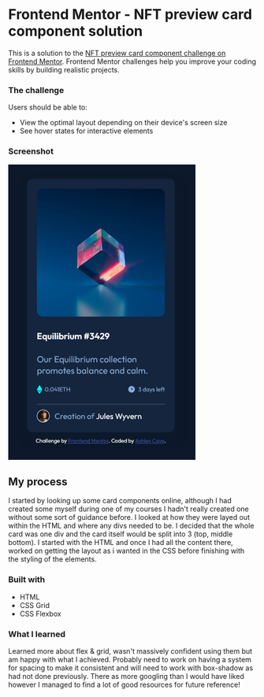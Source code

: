 # Frontend Mentor - NFT preview card component solution

This is a solution to the [NFT preview card component challenge on Frontend Mentor](https://www.frontendmentor.io/challenges/nft-preview-card-component-SbdUL_w0U). Frontend Mentor challenges help you improve your coding skills by building realistic projects. 

### The challenge

Users should be able to:

- View the optimal layout depending on their device's screen size
- See hover states for interactive elements

### Screenshot

![](/images/screenshot.png)

## My process
I started by looking up some card components online, although I had created some myself during one of my courses I hadn't really created one without some sort of guidance before. I looked at how they were layed out within the HTML and where any divs needed to be. I decided that the whole card was one div and the card itself would be split into 3 (top, middle bottom). I started with the HTML and once I had all the content there, worked on getting the layout as i wanted in the CSS before finishing with the styling of the elements.


### Built with
- HTML
- CSS Grid
- CSS Flexbox

### What I learned
Learned more about flex & grid, wasn't massively confident using them but am happy with what I achieved. Probably need to work on having a system for spacing to make it consistent and will need to work with box-shadow as had not done previously. There as more googling than I would have liked however I managed to find a lot of good resources for future reference!
